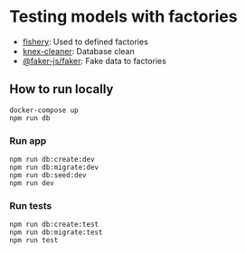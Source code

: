 # Testing models with factories

- [fishery](https://github.com/thoughtbot/fishery): Used to defined factories
- [knex-cleaner](https://github.com/steven-ferguson/knex-cleaner): Database clean
- [@faker-js/faker](https://fakerjs.dev): Fake data to factories

## How to run locally

```console
docker-compose up
npm run db
```

### Run app

```console
npm run db:create:dev
npm run db:migrate:dev
npm run db:seed:dev
npm run dev
```

### Run tests

```console
npm run db:create:test
npm run db:migrate:test
npm run test
```
